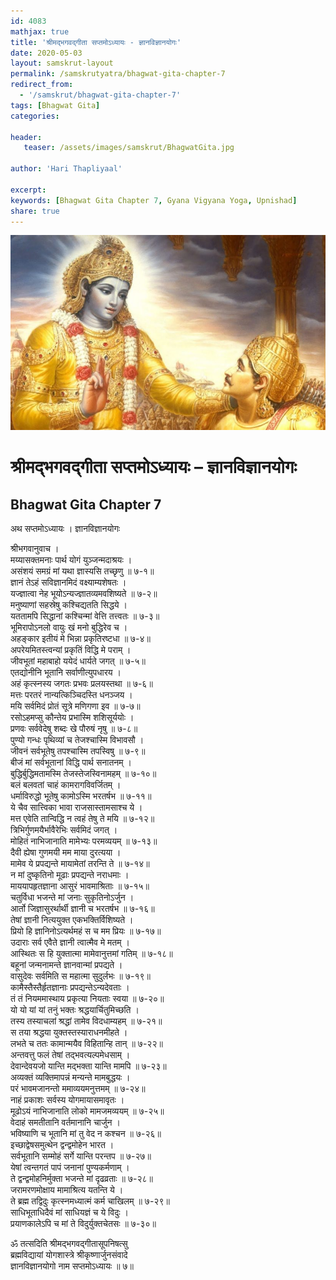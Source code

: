 ```yaml
---    
id: 4083    
mathjax: true    
title: 'श्रीमद्भगवद्गीता सप्तमोऽध्यायः - ज्ञानविज्ञानयोगः'    
date: 2020-05-03    
layout: samskrut-layout 
permalink: /samskrutyatra/bhagwat-gita-chapter-7
redirect_from: 
  - '/samskrut/bhagwat-gita-chapter-7'
tags: [Bhagwat Gita]    
categories:    
    
header:    
   teaser: /assets/images/samskrut/BhagwatGita.jpg    
    
author: 'Hari Thapliyaal'    
    
excerpt:    
keywords: [Bhagwat Gita Chapter 7, Gyana Vigyana Yoga, Upnishad]       
share: true    
---    
```

    
![](/assets/images/samskrut/BhagwatGita.jpg)    
    
# श्रीमद्भगवद्गीता सप्तमोऽध्यायः – ज्ञानविज्ञानयोगः    
## Bhagwat Gita Chapter 7    
    
अथ सप्तमोऽध्यायः ।    ज्ञानविज्ञानयोगः    
    
श्रीभगवानुवाच ।    
मय्यासक्तमनाः पार्थ योगं युञ्जन्मदाश्रयः ।    
असंशयं समग्रं मां यथा ज्ञास्यसि तच्छृणु ॥ ७-१॥    
ज्ञानं तेऽहं सविज्ञानमिदं वक्ष्याम्यशेषतः ।    
यज्ज्ञात्वा नेह भूयोऽन्यज्ज्ञातव्यमवशिष्यते ॥ ७-२॥    
मनुष्याणां सहस्रेषु कश्चिद्यतति सिद्धये ।    
यततामपि सिद्धानां कश्चिन्मां वेत्ति तत्त्वतः ॥ ७-३॥    
भूमिरापोऽनलो वायुः खं मनो बुद्धिरेव च ।    
अहङ्कार इतीयं मे भिन्ना प्रकृतिरष्टधा ॥ ७-४॥    
अपरेयमितस्त्वन्यां प्रकृतिं विद्धि मे पराम् ।    
जीवभूतां महाबाहो ययेदं धार्यते जगत् ॥ ७-५॥    
एतद्योनीनि भूतानि सर्वाणीत्युपधारय ।    
अहं कृत्स्नस्य जगतः प्रभवः प्रलयस्तथा ॥ ७-६॥    
मत्तः परतरं नान्यत्किञ्चिदस्ति धनञ्जय ।    
मयि सर्वमिदं प्रोतं सूत्रे मणिगणा इव ॥ ७-७॥    
रसोऽहमप्सु कौन्तेय प्रभास्मि शशिसूर्ययोः ।    
प्रणवः सर्ववेदेषु शब्दः खे पौरुषं नृषु ॥ ७-८॥    
पुण्यो गन्धः पृथिव्यां च तेजश्चास्मि विभावसौ ।    
जीवनं सर्वभूतेषु तपश्चास्मि तपस्विषु ॥ ७-९॥    
बीजं मां सर्वभूतानां विद्धि पार्थ सनातनम् ।    
बुद्धिर्बुद्धिमतामस्मि तेजस्तेजस्विनामहम् ॥ ७-१०॥    
बलं बलवतां चाहं कामरागविवर्जितम् ।    
धर्माविरुद्धो भूतेषु कामोऽस्मि भरतर्षभ ॥ ७-११॥    
ये चैव सात्त्विका भावा राजसास्तामसाश्च ये ।    
मत्त एवेति तान्विद्धि न त्वहं तेषु ते मयि ॥ ७-१२॥    
त्रिभिर्गुणमयैर्भावैरेभिः सर्वमिदं जगत् ।    
मोहितं नाभिजानाति मामेभ्यः परमव्ययम् ॥ ७-१३॥    
दैवी ह्येषा गुणमयी मम माया दुरत्यया ।    
मामेव ये प्रपद्यन्ते मायामेतां तरन्ति ते ॥ ७-१४॥    
न मां दुष्कृतिनो मूढाः प्रपद्यन्ते नराधमाः ।    
माययापहृतज्ञाना आसुरं भावमाश्रिताः ॥ ७-१५॥    
चतुर्विधा भजन्ते मां जनाः सुकृतिनोऽर्जुन ।    
आर्तो जिज्ञासुरर्थार्थी ज्ञानी च भरतर्षभ ॥ ७-१६॥    
तेषां ज्ञानी नित्ययुक्त एकभक्तिर्विशिष्यते ।    
प्रियो हि ज्ञानिनोऽत्यर्थमहं स च मम प्रियः ॥ ७-१७॥    
उदाराः सर्व एवैते ज्ञानी त्वात्मैव मे मतम् ।    
आस्थितः स हि युक्तात्मा मामेवानुत्तमां गतिम् ॥ ७-१८॥    
बहूनां जन्मनामन्ते ज्ञानवान्मां प्रपद्यते ।    
वासुदेवः सर्वमिति स महात्मा सुदुर्लभः ॥ ७-१९॥    
कामैस्तैस्तैर्हृतज्ञानाः प्रपद्यन्तेऽन्यदेवताः ।    
तं तं नियममास्थाय प्रकृत्या नियताः स्वया ॥ ७-२०॥    
यो यो यां यां तनुं भक्तः श्रद्धयार्चितुमिच्छति ।    
तस्य तस्याचलां श्रद्धां तामेव विदधाम्यहम् ॥ ७-२१॥    
स तया श्रद्धया युक्तस्तस्याराधनमीहते ।    
लभते च ततः कामान्मयैव विहितान्हि तान् ॥ ७-२२॥    
अन्तवत्तु फलं तेषां तद्भवत्यल्पमेधसाम् ।    
देवान्देवयजो यान्ति मद्भक्ता यान्ति मामपि ॥ ७-२३॥    
अव्यक्तं व्यक्तिमापन्नं मन्यन्ते मामबुद्धयः ।    
परं भावमजानन्तो ममाव्ययमनुत्तमम् ॥ ७-२४॥    
नाहं प्रकाशः सर्वस्य योगमायासमावृतः ।    
मूढोऽयं नाभिजानाति लोको मामजमव्ययम् ॥ ७-२५॥    
वेदाहं समतीतानि वर्तमानानि चार्जुन ।    
भविष्याणि च भूतानि मां तु वेद न कश्चन ॥ ७-२६॥    
इच्छाद्वेषसमुत्थेन द्वन्द्वमोहेन भारत ।    
सर्वभूतानि सम्मोहं सर्गे यान्ति परन्तप ॥ ७-२७॥    
येषां त्वन्तगतं पापं जनानां पुण्यकर्मणाम् ।    
ते द्वन्द्वमोहनिर्मुक्ता भजन्ते मां दृढव्रताः ॥ ७-२८॥    
जरामरणमोक्षाय मामाश्रित्य यतन्ति ये ।    
ते ब्रह्म तद्विदुः कृत्स्नमध्यात्मं कर्म चाखिलम् ॥ ७-२९॥    
साधिभूताधिदैवं मां साधियज्ञं च ये विदुः ।    
प्रयाणकालेऽपि च मां ते विदुर्युक्तचेतसः ॥ ७-३०॥    
    
ॐ तत्सदिति श्रीमद्भगवद्गीतासूपनिषत्सु    
ब्रह्मविद्यायां योगशास्त्रे श्रीकृष्णार्जुनसंवादे    
ज्ञानविज्ञानयोगो नाम सप्तमोऽध्यायः ॥ ७॥    
    
